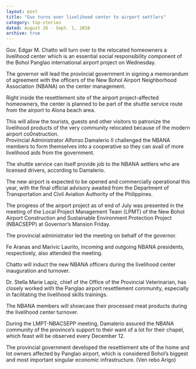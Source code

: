 ```yaml
---
layout: post
title: "Guv turns over livelihood center to airport settlers"
category: top-stories
dated: August 26 - Sept. 1, 2018
archive: true
---
```


Gov. Edgar M. Chatto will turn over to the relocated homeowners a livelihood center which is an essential social responsibility component of the Bohol Panglao international airport project on Wednesday. 

The governor will lead the provincial government in signing a memorandum of agreement with the officers of the New Bohol Airport Neighborhood Association (NBANA) on the center management.

Right inside the resettlement site of the airport project-affected homeowners, the center is planned to be part of the shuttle service route from the airport to Alona beach area.

This will allow the tourists, guests and other visitors to patronize the livelihood products of the very community relocated because of the modern airport co0nstruction.   
Provincial Administrator Alfonso Damalerio II challenged the NBANA members to form themselves into a cooperative so they can avail of more livelihood aids from the government.

The shuttle service can itself provide job to the NBANA settlers who are licensed drivers, according to Damalerio.

The new airport is expected to be opened and commercially operational this year, with the final official advisory awaited from the Department of Transportation and Civil Aviation Authority of the Philippines.

The progress of the airport project as of end of July was presented in the meeting of the Local Project Management Team (LPMT) of the New Bohol Airport Construction and Sustainable Environment Protection Project (NBACSEPP) at Governor’s Mansion Friday.

The provincial administrator led the meeting on behalf of the governor.

Fe Aranas and Marivic Laurito, incoming and outgoing NBANA presidents, respectively, also attended the meeting.

Chatto will induct the new NBANA officers during the livelihood center inauguration and turnover.

Dr. Stella Marie Lapiz, chief of the Office of the Provincial Veterinarian, has closely worked with the Panglao airport resettlement community, especially in facilitating the livelihood skills trainings.

The NBANA members will showcase their processed meat products during the livelihood center turnover.

During the LMPT-NBACSEPP meeting, Damalerio assured the NBANA community of the province’s support to their want of a lot for their chapel, which feast will be observed every December 12.

The provincial government developed the resettlement site of the home and lot owners affected by Panglao airport, which is considered Bohol’s biggest and most important singular economic infrastructure. (Ven rebo Arigo) 